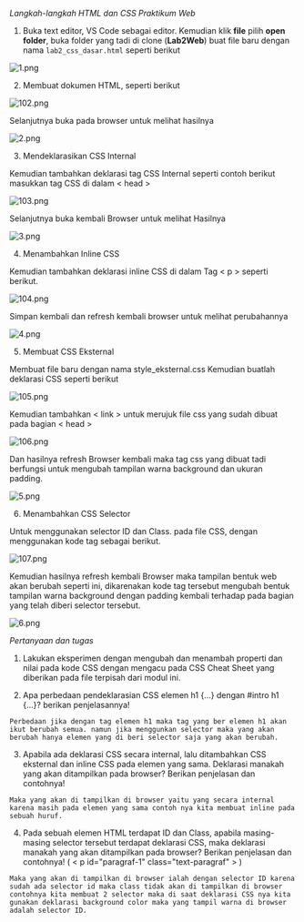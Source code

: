 *Langkah-langkah HTML dan CSS Praktikum Web*

1. Buka text editor, VS Code sebagai editor. Kemudian klik **file** pilih **open folder**, buka folder yang tadi di clone (**Lab2Web**) buat file baru dengan nama `lab2_css_dasar.html` seperti berikut

![1.png](img/1.png)

2. Membuat dokumen HTML, seperti berikut

![102.png](img/102.png)

Selanjutnya buka pada browser untuk melihat hasilnya

![2.png](img/2.png)

3. Mendeklarasikan CSS Internal

Kemudian tambahkan deklarasi tag CSS Internal seperti contoh berikut masukkan tag CSS di dalam < head >

![103.png](img/103.png)

Selanjutnya buka kembali Browser untuk melihat Hasilnya

![3.png](img/3.png)

4. Menambahkan Inline CSS

Kemudian tambahkan deklarasi inline CSS di dalam Tag < p > seperti berikut.

![104.png](img/104.png)

Simpan kembali dan refresh kembali browser untuk melihat perubahannya

![4.png](img/4.png)

5. Membuat CSS Eksternal

Membuat file baru dengan nama style_eksternal.css 
Kemudian buatlah deklarasi CSS seperti berikut

![105.png](img/105.png)

Kemudian tambahkan < link > untuk merujuk file css yang sudah dibuat pada bagian < head >

![106.png](img/106.png)

Dan hasilnya refresh Browser kembali maka tag css yang dibuat tadi berfungsi untuk mengubah tampilan warna background dan ukuran padding.

![5.png](img/5.png)

6. Menambahkan CSS Selector

Untuk menggunakan selector ID dan Class. pada file CSS, dengan menggunakan kode tag sebagai berikut.

![107.png](img/107.png)

Kemudian hasilnya refresh kembali Browser maka tampilan bentuk web akan berubah seperti ini, dikarenakan kode tag tersebut mengubah bentuk tampilan warna background dengan padding kembali terhadap pada bagian yang telah diberi selector tersebut.

![6.png](img/6.png)

*Pertanyaan dan tugas*

1. Lakukan eksperimen dengan mengubah dan menambah properti dan nilai pada kode CSS dengan mengacu pada CSS Cheat Sheet yang diberikan pada file terpisah dari modul ini.

2. Apa perbedaan pendeklarasian CSS elemen h1 {...} dengan #intro h1 {...}? berikan penjelasannya!

```
Perbedaan jika dengan tag elemen h1 maka tag yang ber elemen h1 akan ikut berubah semua. namun jika menggunkan selector maka yang akan berubah hanya elemen yang di beri selector saja yang akan berubah.
```

3. Apabila ada deklarasi CSS secara internal, lalu ditambahkan CSS eksternal dan inline CSS pada elemen yang sama. Deklarasi manakah yang akan ditampilkan pada browser? Berikan penjelasan dan contohnya!

```
Maka yang akan di tampilkan di browser yaitu yang secara internal karena masih pada elemen yang sama contoh nya kita membuat inline pada sebuah huruf.
```

4. Pada sebuah elemen HTML terdapat ID dan Class, apabila masing-masing selector tersebut terdapat deklarasi CSS, maka deklarasi manakah yang akan ditampilkan pada browser?
Berikan penjelasan dan contohnya!  ( < p id="paragraf-1" class="text-paragraf" > )

```
Maka yang akan di tampilkan di browser ialah dengan selector ID karena sudah ada selector id maka class tidak akan di tampilkan di browser contohnya kita membuat 2 selector maka di saat deklarasi CSS nya kita gunakan deklarasi background color maka yang tampil warna di browser adalah selector ID.
```
